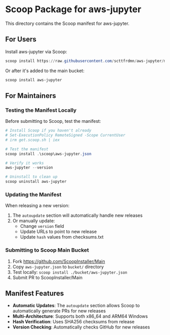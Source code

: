 # Scoop Package for aws-jupyter

This directory contains the Scoop manifest for aws-jupyter.

## For Users

Install aws-jupyter via Scoop:

```powershell
scoop install https://raw.githubusercontent.com/scttfrdmn/aws-jupyter/main/scoop/aws-jupyter.json
```

Or after it's added to the main bucket:

```powershell
scoop install aws-jupyter
```

## For Maintainers

### Testing the Manifest Locally

Before submitting to Scoop, test the manifest:

```powershell
# Install Scoop if you haven't already
# Set-ExecutionPolicy RemoteSigned -Scope CurrentUser
# irm get.scoop.sh | iex

# Test the manifest
scoop install .\scoop\aws-jupyter.json

# Verify it works
aws-jupyter --version

# Uninstall to clean up
scoop uninstall aws-jupyter
```

### Updating the Manifest

When releasing a new version:

1. The `autoupdate` section will automatically handle new releases
2. Or manually update:
   - Change `version` field
   - Update URLs to point to new release
   - Update `hash` values from checksums.txt

### Submitting to Scoop Main Bucket

1. Fork https://github.com/ScoopInstaller/Main
2. Copy `aws-jupyter.json` to `bucket/` directory
3. Test locally: `scoop install ./bucket/aws-jupyter.json`
4. Submit PR to ScoopInstaller/Main

## Manifest Features

- **Automatic Updates**: The `autoupdate` section allows Scoop to automatically generate PRs for new releases
- **Multi-Architecture**: Supports both x86_64 and ARM64 Windows
- **Hash Verification**: Uses SHA256 checksums from release
- **Version Checking**: Automatically checks GitHub for new releases
